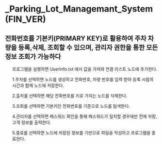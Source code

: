 # _Parking_Lot_Managemant_System (FIN_VER)

## 전화번호를 기본키(PRIMARY KEY)로 활용하여 주차 차량을 등록,삭제, 조회할 수 있으며, 관리자 권한을 통한 모든 정보 조회가 가능하다


<ul> 프로그램을 실행하면 UserInfo.txt 에서 값을 가져와 연결 리스트 노드에 추가한다. </ul>

<ol> 1.주차를 선택하면 노드를 생성하고 전화번호, 차량 번호를 입력 받아 등록 시점의 시간과 함께 노드에 저장한다. </ol>

<ol> 2.출차를 선택하면 해당 전화번호를 키로 가지는 노드를 삭제한다. </ol>

<ol> 3.조회를 선택하면 기본키인 전화번호를 기준으로 노드를 탐색한다. </ol>

<ol> 4.관리자를 선택하면 패스워드 확인을 통해 패스워드가 일치할 경우에만 전체 차량, 고객 정보를 출력한다. </ol>

<ol> 5.종료를 선택하면 노드에 저장된 정보를 기반으로 파일을 작성하고 프로그램을 종료한다. </ol>
